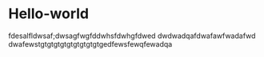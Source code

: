 # Hello-world
fdesalfldwsaf;dwsagfwgfddwhsfdwhgfdwed
dwdwadqafdwafawfwadafwd
dwafewstgtgtgtgtgtgtgtgtgtgedfewsfewqfewadqa
